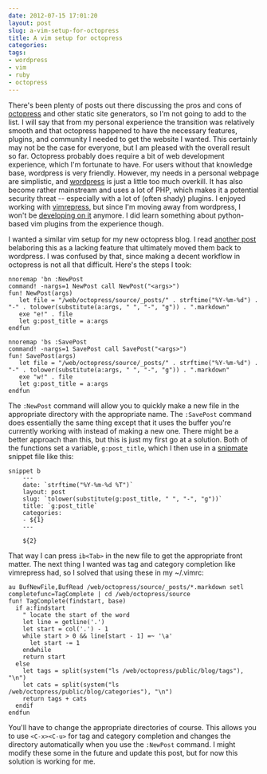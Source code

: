 ```yaml
---
date: 2012-07-15 17:01:20
layout: post
slug: a-vim-setup-for-octopress
title: A vim setup for octopress
categories:
tags:
- wordpress
- vim
- ruby
- octopress
---
```


There's been plenty of posts out there discussing the pros and cons of [octopress][] and other static site generators, so I'm not going to add to the list. I will say that from my personal experience the transition was relatively smooth and that octopress happened to have the necessary features, plugins, and community I needed to get the website I wanted. This certainly may not be the case for everyone, but I am pleased with the overall result so far. Octopress probably does require a bit of web development experience, which I'm fortunate to have. For users without that knowledge base, wordpress is very friendly. However, my needs in a personal webpage are simplistic, and [wordpress][] is just a little too much overkill. It has also become rather mainstream and uses a lot of PHP, which makes it a potential security threat -- especially with a lot of (often shady) plugins. I enjoyed working with [vimrepress][], but since I'm moving away from wordpress, I won't be [developing on it][wpdev] anymore. I did learn something about python-based vim plugins from the experience though.

I wanted a similar vim setup for my new octopress blog. I read [another post][post] belaboring this as a lacking feature that ultimately moved them back to wordpress. I was confused by that, since making a decent workflow in octopress is not all that difficult. Here's the steps I took:

```
nnoremap 'bn :NewPost 
command! -nargs=1 NewPost call NewPost("<args>")
fun! NewPost(args)
   let file = "/web/octopress/source/_posts/" . strftime("%Y-%m-%d") . "-" . tolower(substitute(a:args, " ", "-", "g")) . ".markdown"
   exe "e!" . file
   let g:post_title = a:args
endfun

nnoremap 'bs :SavePost 
command! -nargs=1 SavePost call SavePost("<args>")
fun! SavePost(args)
   let file = "/web/octopress/source/_posts/" . strftime("%Y-%m-%d") . "-" . tolower(substitute(a:args, " ", "-", "g")) . ".markdown"
   exe "w!" . file
   let g:post_title = a:args
endfun
```

The `:NewPost` command will allow you to quickly make a new file in the appropriate directory with the appropriate name. The `:SavePost` command does essentially the same thing except that it uses the buffer you're currently working with instead of making a new one. There might be a better approach than this, but this is just my first go at a solution. Both of the functions set a variable, `g:post_title`, which I then use in a [snipmate][] snippet file like this:

```
snippet b
	---
	date: `strftime("%Y-%m-%d %T")`
	layout: post
	slug: `tolower(substitute(g:post_title, " ", "-", "g"))`
	title: `g:post_title`
	categories:
	- ${1}
	---
	
	${2}
```

That way I can press `ib<Tab>` in the new file to get the appropriate front matter. The next thing I wanted was tag and category completion like vimrepress had, so I solved that using these in my ~/.vimrc:

```
au BufNewFile,BufRead /web/octopress/source/_posts/*.markdown setl completefunc=TagComplete | cd /web/octopress/source
fun! TagComplete(findstart, base)
  if a:findstart
    " locate the start of the word
    let line = getline('.')
    let start = col('.') - 1
    while start > 0 && line[start - 1] =~ '\a'
      let start -= 1
    endwhile
    return start
  else
    let tags = split(system("ls /web/octopress/public/blog/tags"), "\n")
    let cats = split(system("ls /web/octopress/public/blog/categories"), "\n")
    return tags + cats
  endif
endfun
```

You'll have to change the appropriate directories of course. This allows you to use `<C-x><C-u>` for tag and category completion and changes the directory automatically when you use the `:NewPost` command. I might modify these some in the future and update this post, but for now this solution is working for me.

   [post]: http://www.kevindangoor.com/2012/03/wordpress-to-octopress-and-back/
   [octopress]: http://octopress.org/
   [wordpress]: http://wordpress.org/download/
   [vimrepress]: https://github.com/connermcd/VimRepress
   [wpdev]: http://connermcd.com/blog/2011/05/04/blogging-with-wordpress-vim-and-markdown/
   [snipmate]: https://github.com/msanders/snipmate.vim
